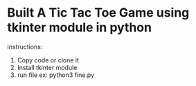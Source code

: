 # Built A Tic Tac Toe Game using tkinter module in python

instructions:
1. Copy code or clone it
2. Install tkinter module
3. run file ex: python3 fine.py



   
